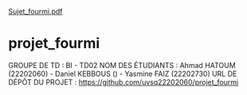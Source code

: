 [Sujet_fourmi.pdf](https://github.com/uvsq22202060/projet_fourmi/files/10853209/Sujet_fourmi.pdf)
# projet_fourmi

GROUPE DE TD : BI - TD02
NOM DES ÉTUDIANTS : Ahmad HATOUM (22202060) - Daniel KEBBOUS () - Yasmine FAIZ (22202730)
URL DE DÉPÔT DU PROJET : https://github.com/uvsq22202060/projet_fourmi
